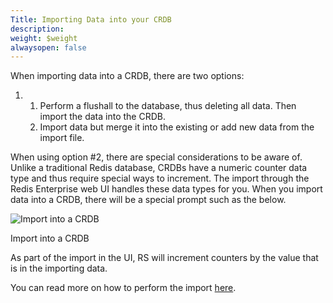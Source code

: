 ```yaml
---
Title: Importing Data into your CRDB
description: 
weight: $weight
alwaysopen: false
---
```

When importing data into a CRDB, there are two options:

1.  1.  Perform a flushall to the database, thus deleting all data. Then
        import the data into the CRDB.
    2.  Import data but merge it into the existing or add new data from
        the import file.

When using option #2, there are special considerations to be aware of.
Unlike a traditional Redis database, CRDBs have a numeric counter data
type and thus require special ways to increment. The import through the
Redis Enterprise web UI handles these data types for you. When you
import data into a CRDB, there will be a special prompt such as the
below.

![Import into a
CRDB](/images/rs/Screen-Shot-2018-03-29-at-10.00.12-PM.png?width=1720&height=702)

Import into a CRDB

As part of the import in the UI, RS will increment counters by the value
that is in the importing data.

You can read more on how to perform the import
[here](/redis-enterprise-documentation/administering/database-operations/importing-data).
